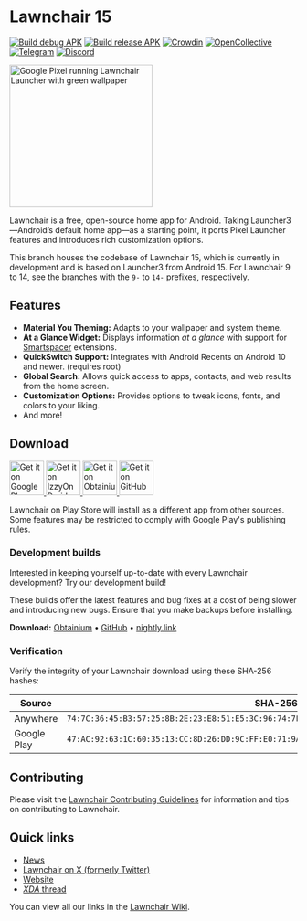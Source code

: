 # Lawnchair 15

[![Build debug APK](https://github.com/LawnchairLauncher/lawnchair/actions/workflows/ci.yml/badge.svg)](https://github.com/LawnchairLauncher/lawnchair/actions/workflows/ci.yml)
[![Build release APK](https://github.com/LawnchairLauncher/lawnchair/actions/workflows/release_update.yml/badge.svg)](https://github.com/LawnchairLauncher/lawnchair/actions/workflows/release_update.yml)
[![Crowdin](https://badges.crowdin.net/e/188ba69d884418987f0b7f1dd55e3a4e/localized.svg)](https://lawnchair.crowdin.com/lawnchair)
[![OpenCollective](https://img.shields.io/opencollective/all/lawnchair?label=financial%20contributors&logo=open-collective)](https://opencollective.com/lawnchair)
[![Telegram](https://img.shields.io/endpoint?url=https%3A%2F%2Ftg.sumanjay.workers.dev%2Flccommunity)](https://t.me/lccommunity)
[![Discord](https://img.shields.io/discord/803299970169700402?label=server&logo=discord)](https://discord.gg/3x8qNWxgGZ)

<picture>
    <!-- Avoid image being clickable with slight workaround -->
    <!-- ❤️ Credit to Raine for the original mockup on the Lawnchair Discord -->
    <!-- ❤️ Credit to Lawrence Kayku for the current mockup on Unsplash 
            https://unsplash.com/photos/photography-of-green-leaves-ZVKr8wADhpc 
    -->
    <source media="(prefers-color-scheme: dark)" srcset="docs/assets/device-frame.png" width="250px">
    <img alt="Google Pixel running Lawnchair Launcher with green wallpaper" src="docs/assets/device-frame.png" width="250px">
</picture>

Lawnchair is a free, open-source home app for Android. Taking Launcher3—Android’s default home app—as a starting point, it ports Pixel Launcher features and introduces rich customization options.

This branch houses the codebase of Lawnchair 15, which is currently in development and is based on Launcher3 from Android 15. For Lawnchair 9 to 14, see the branches with the `9-` to `14-` prefixes, respectively.

## Features

-   **Material You Theming:** Adapts to your wallpaper and system theme.
-   **At a Glance Widget:** Displays information *at a glance* with support for [Smartspacer](https://github.com/KieronQuinn/Smartspacer) extensions.
-   **QuickSwitch Support:** Integrates with Android Recents on Android 10 and newer. (requires root)
-   **Global Search:** Allows quick access to apps, contacts, and web results from the home screen.
-   **Customization Options:** Provides options to tweak icons, fonts, and colors to your liking.
-   And more!

## Download

<p align="left">
  <a href="https://play.google.com/store/apps/details?id=app.lawnchair.play">
    <picture>
      <!-- Avoid image being clickable with slight workaround -->
      <source media="(prefers-color-scheme: dark)" srcset="docs/assets/badge-google-play.png" height="60">
      <img alt="Get it on Google Play" src="docs/assets/badge-google-play.png" height="60">
    </picture>
  </a>
  <a href="https://apt.izzysoft.de/fdroid/index/apk/app.lawnchair">
    <picture>
      <source media="(prefers-color-scheme: dark)" srcset="docs/assets/badge-izzyondroid.png" height="60">
      <img alt="Get it on IzzyOnDroid" src="docs/assets/badge-izzyondroid.png" height="60">
    </picture>
  </a>
  <a href="https://apps.obtainium.imranr.dev/redirect?r=obtainium://add/https://github.com/LawnchairLauncher/lawnchair/">
    <picture>
      <source media="(prefers-color-scheme: dark)" srcset="docs/assets/badge-obtainium.png" height="60">
      <img alt="Get it on Obtainium" src="docs/assets/badge-obtainium.png" height="60">
    </picture>
  </a>
    <a href="https://github.com/LawnchairLauncher/lawnchair/releases">
    <picture>
      <source media="(prefers-color-scheme: dark)" srcset="docs/assets/badge-github.png" height="60">
      <img alt="Get it on GitHub" src="docs/assets/badge-github.png" height="60">
    </picture>
  </a>
</p>

Lawnchair on Play Store will install as a different app from other sources. Some features may be restricted to comply with Google Play's publishing rules.

### Development builds

Interested in keeping yourself up-to-date with every Lawnchair development? Try our development build!

These builds offer the latest features and bug fixes at a cost of being slower and introducing new bugs. Ensure that you make backups before installing.

**Download:** [Obtainium][Obtainium link] • [GitHub][GitHub link] • [nightly.link][Nightly link]

### Verification

Verify the integrity of your Lawnchair download using these SHA-256 hashes:

| Source      | SHA-256 Hash                                                                                      |
| ----------- | ------------------------------------------------------------------------------------------------- |
| Anywhere    | `74:7C:36:45:B3:57:25:8B:2E:23:E8:51:E5:3C:96:74:7F:E0:AD:D0:07:E5:BA:2C:D9:7E:8C:85:57:2E:4D:C5` |
| Google Play | `47:AC:92:63:1C:60:35:13:CC:8D:26:DD:9C:FF:E0:71:9A:8B:36:55:44:DC:CE:C2:09:58:24:EC:25:61:20:A7` |

## Contributing

Please visit the [Lawnchair Contributing Guidelines](CONTRIBUTING.md) for information and tips on contributing to Lawnchair.

## Quick links

-   [News](https://t.me/lawnchairci)
-   [Lawnchair on X (formerly Twitter)](https://x.com/lawnchairapp)
-   [Website](https://lawnchair.app)
-   [_XDA_ thread](https://xdaforums.com/t/lawnchair-customizable-pixel-launcher.3627137/)

You can view all our links in the [Lawnchair Wiki](https://github.com/LawnchairLauncher/lawnchair/wiki).

<!-- Download link -->
[Nightly link]: https://nightly.link/LawnchairLauncher/lawnchair/workflows/ci/15-dev
[Obtainium link]: https://apps.obtainium.imranr.dev/redirect?r=obtainium://app/%7B%22id%22%3A%22app.lawnchair.nightly%22%2C%22url%22%3A%22https%3A%2F%2Fgithub.com%2Flawnchairlauncher%2Flawnchair%22%2C%22author%22%3A%22Lawnchair%20Launcher%22%2C%22name%22%3A%22Lawnchair%20(Debug)%22%2C%22preferredApkIndex%22%3A0%2C%22additionalSettings%22%3A%22%7B%5C%22includePrereleases%5C%22%3Atrue%2C%5C%22fallbackToOlderReleases%5C%22%3Afalse%2C%5C%22filterReleaseTitlesByRegEx%5C%22%3A%5C%22Lawnchair%20Nightly%5C%22%2C%5C%22filterReleaseNotesByRegEx%5C%22%3A%5C%22%5C%22%2C%5C%22verifyLatestTag%5C%22%3Afalse%2C%5C%22dontSortReleasesList%5C%22%3Afalse%2C%5C%22useLatestAssetDateAsReleaseDate%5C%22%3Afalse%2C%5C%22trackOnly%5C%22%3Afalse%2C%5C%22versionExtractionRegEx%5C%22%3A%5C%22%5C%22%2C%5C%22matchGroupToUse%5C%22%3A%5C%22%5C%22%2C%5C%22versionDetection%5C%22%3Afalse%2C%5C%22releaseDateAsVersion%5C%22%3Atrue%2C%5C%22useVersionCodeAsOSVersion%5C%22%3Afalse%2C%5C%22apkFilterRegEx%5C%22%3A%5C%22%5C%22%2C%5C%22invertAPKFilter%5C%22%3Afalse%2C%5C%22autoApkFilterByArch%5C%22%3Atrue%2C%5C%22appName%5C%22%3A%5C%22%5C%22%2C%5C%22shizukuPretendToBeGooglePlay%5C%22%3Afalse%2C%5C%22exemptFromBackgroundUpdates%5C%22%3Afalse%2C%5C%22skipUpdateNotifications%5C%22%3Afalse%2C%5C%22about%5C%22%3A%5C%22Lawnchair%20is%20a%20free%2C%20open-source%20home%20app%20for%20Android.%20(NOTE%3A%20This%20is%20the%20debug%20version%20of%20Lawnchair%2C%20for%20the%20beta%2Fstable%20versions%20see%20%5C%5C%5C%22Lawnchair%5C%5C%5C%22)%5C%22%7D%22%7D
[GitHub link]: https://github.com/LawnchairLauncher/lawnchair/releases/tag/nightly
